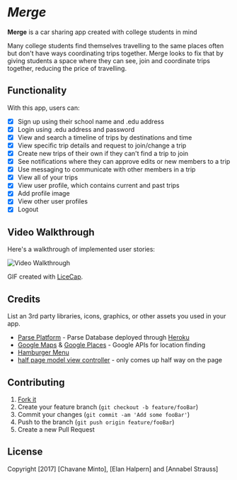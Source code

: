 # *Merge*

**Merge** is a car sharing app created with college students in mind

Many college students find themselves travelling to the same places often but don't have ways coordinating trips together. Merge looks to fix that by giving students a space where they can see, join and coordinate trips together, reducing the price of travelling. 

## Functionality

With this app, users can:

- [x] Sign up using their school name and .edu address
- [x] Login using .edu address and password
- [x] View and search a timeline of trips by destinations and time
- [x] View specific trip details and request to join/change a trip
- [x] Create new trips of their own if they can't find a trip to join
- [x] See notifications where they can approve edits or new members to a trip
- [x] Use messaging to communicate with other members in a trip
- [x] View all of your trips
- [x] View user profile, which contains current and past trips
- [x] Add profile image
- [x] View other user profiles
- [x] Logout

## Video Walkthrough

Here's a walkthrough of implemented user stories:

<img src='' title='Video Walkthrough' width='' alt='Video Walkthrough' />

GIF created with [LiceCap](http://www.cockos.com/licecap/).

## Credits

List an 3rd party libraries, icons, graphics, or other assets you used in your app.

- [Parse Platform](http://parseplatform.org/) - Parse Database deployed through [Heroku](https://www.heroku.com/)
- [Google Maps](https://developers.google.com/maps/) & [Google Places](https://developers.google.com/places/) - Google APIs for location finding
- [Hamburger Menu](https://github.com/John-Lluch/SWRevealViewController)
- [half page model view controller](https://github.com/martinnormark/HalfModalPresentationController) - only comes up half way on the page

## Contributing

1. [Fork it](https://github.com/chmin1/car-sharing-app/fork)
2. Create your feature branch (`git checkout -b feature/fooBar`)
3. Commit your changes (`git commit -am 'Add some fooBar'`)
4. Push to the branch (`git push origin feature/fooBar`)
5. Create a new Pull Request

## License

Copyright [2017] [Chavane Minto], [Elan Halpern] and [Annabel Strauss]
